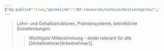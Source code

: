 ```yaml
---
{"dg-publish":true,"permalink":"/02-resources/notes/arbeitsentgelte/","tags":["betriebsrat/mitbestimmung","wirtschaft/arbeitsrecht"],"noteIcon":"","updated":"2025-09-27T01:32:44.000+02:00"}
---
```


>Lohn- und Gehaltsstrukturen, Prämiensysteme, betriebliche Sozialleistungen.
>>Wichtigste Mitbestimmung - direkt relevant für alle [[Arbeitnehmer\|Arbeitnehmer]].